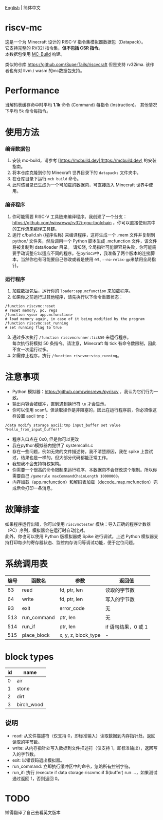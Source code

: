 [English](README.md) | 简体中文 

# riscv-mc
这是一个为 Minecraft 设计的 RISC-V 指令集模拟器数据包（Datapack）。  
它支持完整的 RV32I 指令集，**但不包括 CSR 指令**。  
本数据包使用 [MC-Build](https://mcbuild.dev) 构建。  

类似的仓库 https://github.com/SuperTails/riscvcraft 但是支持 rv32ima. 该作者也有对 llvm / wasm 的mc数据包支持。

# Performance
当解码表缓存命中时平均 **1.1k** 命令 (Command) 每指令 (Instruction)。
其他情况下平均 5k 命令每指令。

# 使用方法
### 编译数据包
1. 安装 mc-build，请参考 [https://mcbuild.dev](https://mcbuild.dev) 的安装指南。
2. 将本仓库克隆到你的 Minecraft 世界目录下的 `datapacks` 文件夹中。
3. 在仓库目录下运行 `mcb build` 命令。
4. 此时该目录已生成为一个可加载的数据包，可直接放入 Minecraft 世界中使用。

### 编译程序
1. 你可能需要 RISC-V 工具链来编译程序。我创建了一个分支：https://github.com/winsrewu/rv32i-gnu-toolchain ，你可以直接使用其中的工作流来编译工具链。
2. 运行 c/build.sh {程序名称} 来编译程序，这将生成一个 .mem 文件并复制到 python/ 文件夹，然后调用一个 Python 脚本生成 .mcfunction 文件，该文件将被复制到 data/loader 目录。
请知晓, 全局指针可能很容易失败，你可能需要手动调整它以适应不同的程序。在pyriscv中，我准备了两个版本的连接脚本，当然你也有可能要自己修改或者是使用``-Wl,--no-relax-gp``来禁用全局指针。

### 运行程序
1. 加载数据包后，运行你的 `loader:app.mcfunction` 来加载程序。
2. 如果你之前运行过其他程序，请先执行以下命令重置状态：
```
/function riscvmc:reset
# reset memory, pc, regs
/function <your app.mcfunction>
# load memory again, in case of it being modified by the program
/function riscvmc:set_running
# set running flag to true
```
3. 通过多次执行 `/function riscvmcrunner:tick50` 来运行程序。  
每次执行将模拟 50 条指令。请注意，Minecraft 每 tick 有命令数限制，因此不宜一次运行过多。
4. 如需停止程序，执行 `/function riscvmc:stop_running`。

# 注意事项
- Python 模拟器：https://github.com/winsrewu/pyriscv ，我认为它们行为一致。
- 输出内容会被缓冲，直到遇到换行符 `\n` 才会显示。
- 你可以使用 scanf。但读取操作是非阻塞的，因此在运行程序前，你必须像这样设置 ascii tmp：
```
/data modify storage ascii:tmp input_buffer set value "Hello_from_input_buffer!"
```
- 程序入口点在 0x0, 但是你可以更改
- 我在python模拟器内提供了 systemcalls.c
- 存在一些问题，例如无效的文件描述符。我不清楚原因，我在 spike 上尝试过，结果也是一样的。但大部分代码都能正常工作。
- 我想我不会支持特权架构。
- 你需要一个很高的命令限制来运行程序，本数据包不会修改这个限制。所以你需要自己 ```/gamerule maxCommandChainLength 10000000```。
- 内存加载（app.mcfunction）和解码表加载（decode_map.mcfunction）完成后会打印一条消息。

# 故障排查
如果程序运行出错，你可以使用 `riscvmctester` 模块：导入正确的程序计数器（PC）序列，模拟器会在运行时自动比对。  
此外，你也可以使用 Python 版模拟器或 Spike 进行调试。上述 Python 模拟器支持打印每步的寄存器状态、监控内存访问等调试功能，便于定位问题。

# 系统调用表
| 编号 | 函数名       | 参数          | 返回值         |
|------|--------------|---------------|----------------|
| 63   | read         | fd, ptr, len  | 读取的字节数   |
| 64   | write        | fd, ptr, len  | 写入的字节数   |
| 93   | exit         | error_code    | 无             |
| 513  | run_command  | ptr, len      | 无             |
| 514  | run_if       | ptr, len      | if 语句结果，0 或 1 |
| 515    | place_block | x, y, z, block_type | - |

# block types
| id | name |
|----|------|
| 0  | air  |
| 1  | stone |
| 2  | dirt |
| 3  | birch_wood |

## 说明
- read: 从文件描述符（仅支持 0，即标准输入）读取数据到内存指针处，返回读取的字节数。
- write: 从内存指针处写入数据到文件描述符（仅支持 1，即标准输出），返回写入的字节数。
- exit: 以错误码退出模拟器。
- run_command: 立即执行缓冲区中的命令，忽略所有控制字符。
- run_if: 执行 /execute if data storage riscvmc:if $(buffer) run ...，如果测试通过返回 1，否则返回 0。

# TODO
懒得翻译了自己去看英文版本